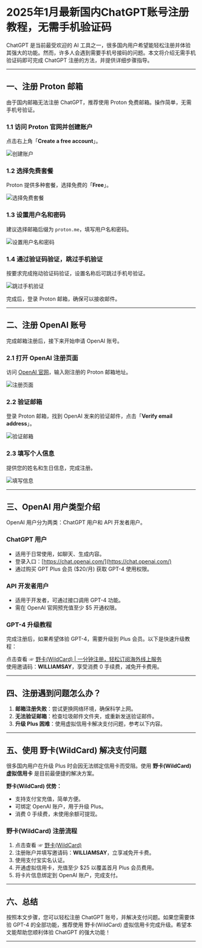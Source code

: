 # 2025年1月最新国内ChatGPT账号注册教程，无需手机验证码

ChatGPT 是当前最受欢迎的 AI 工具之一，很多国内用户希望能轻松注册并体验其强大的功能。然而，许多人会遇到需要手机号接码的问题。本文将介绍无需手机验证码即可完成 ChatGPT 注册的方法，并提供详细步骤指导。

---

## 一、注册 Proton 邮箱

由于国内邮箱无法注册 ChatGPT，推荐使用 Proton 免费邮箱。操作简单，无需手机号验证。

### 1.1 访问 Proton 官网并创建账户
点击右上角「**Create a free account**」。

![创建账户](https://files.mdnice.com/user/57216/0ea8d756-6b97-4b7b-99a8-d2e094940965.png)

### 1.2 选择免费套餐
Proton 提供多种套餐，选择免费的「**Free**」。

![选择免费套餐](https://files.mdnice.com/user/57216/0e1ed3c3-3561-40da-93f5-baba05f2b5d6.png)

### 1.3 设置用户名和密码
建议选择邮箱后缀为 `proton.me`，填写用户名和密码。

![设置用户名和密码](https://files.mdnice.com/user/57216/0c586a1c-752a-451c-8a4d-fadab67e5677.png)

### 1.4 通过验证码验证，跳过手机验证
按要求完成拖动验证码验证，设置名称后可跳过手机号验证。

![跳过手机验证](https://files.mdnice.com/user/57216/e0979bdb-8006-4500-a842-a5421b4d90f8.png)

完成后，登录 Proton 邮箱，确保可以接收邮件。

---

## 二、注册 OpenAI 账号

完成邮箱注册后，接下来开始申请 OpenAI 账号。

### 2.1 打开 OpenAI 注册页面
访问 [OpenAI 官网](https://chat.openai.com/)，输入刚注册的 Proton 邮箱地址。

![注册页面](https://files.mdnice.com/user/57216/43f003e7-ea40-4f57-b127-2e5c9469c85c.png)

### 2.2 验证邮箱
登录 Proton 邮箱，找到 OpenAI 发来的验证邮件，点击「**Verify email address**」。

![验证邮箱](https://files.mdnice.com/user/57216/c54b8fd8-3068-465e-a032-dd1224f934c6.png)

### 2.3 填写个人信息
提供您的姓名和生日信息，完成注册。

![填写信息](https://files.mdnice.com/user/57216/35be3725-8649-4f39-b76e-c6b761b90438.png)

---

## 三、OpenAI 用户类型介绍

OpenAI 用户分为两类：ChatGPT 用户和 API 开发者用户。

### ChatGPT 用户
- 适用于日常使用，如聊天、生成内容。
- 登录入口：[https://chat.openai.com/](https://chat.openai.com/)
- 通过购买 GPT Plus 会员 ($20/月) 获取 GPT-4 使用权限。

### API 开发者用户
- 适用于开发者，可通过接口调用 GPT-4 功能。
- 需在 OpenAI 官网预充值至少 $5 开通权限。

### GPT-4 升级教程
完成注册后，如果希望体验 GPT-4，需要升级到 Plus 会员。以下是快速升级教程：

点击查看 ☞ [野卡(WildCard) | 一分钟注册，轻松订阅海外线上服务](https://yeka.ai/i/WILLIAMSAY)  
使用邀请码：**WILLIAMSAY**，享受消费 0 手续费，减免开卡费用。

---

## 四、注册遇到问题怎么办？

1. **邮箱注册失败**：尝试更换网络环境，确保科学上网。
2. **无法验证邮箱**：检查垃圾邮件文件夹，或重新发送验证邮件。
3. **升级 Plus 困难**：使用虚拟信用卡解决支付问题，参考以下内容。

---

## 五、使用 野卡(WildCard) 解决支付问题

很多国内用户在升级 Plus 时会因无法绑定信用卡而受阻。使用 **野卡(WildCard) 虚拟信用卡** 是目前最便捷的解决方案。

**野卡(WildCard) 优势：**
- 支持支付宝充值，简单方便。
- 可绑定 OpenAI 账户，用于升级 Plus。
- 消费 0 手续费，未使用余额可提现。

### 野卡(WildCard) 注册流程

1. 点击查看 ☞ [野卡(WildCard)](https://yeka.ai/i/WILLIAMSAY)
2. 注册账户并填写邀请码：**WILLIAMSAY**，立享减免开卡费。
3. 使用支付宝实名认证。
4. 开通虚拟信用卡，充值至少 $25 以覆盖首月 Plus 会员费用。
5. 将卡片信息绑定到 OpenAI 账户，完成支付。

---

## 六、总结

按照本文步骤，您可以轻松注册 ChatGPT 账号，并解决支付问题。如果您需要体验 GPT-4 的全部功能，推荐使用 野卡(WildCard) 虚拟信用卡完成升级。希望本文能帮助您顺利体验 ChatGPT 的强大功能！

---
